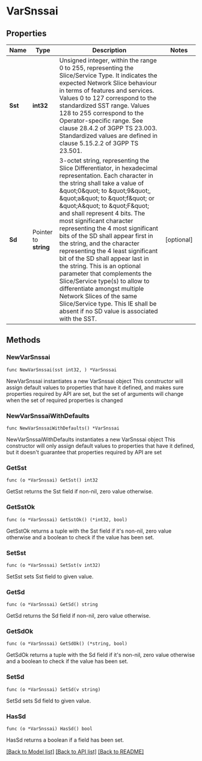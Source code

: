# VarSnssai

## Properties

Name | Type | Description | Notes
------------ | ------------- | ------------- | -------------
**Sst** | **int32** | Unsigned integer, within the range 0 to 255, representing the Slice/Service Type.  It indicates the expected Network Slice behaviour in terms of features and services. Values 0 to 127 correspond to the standardized SST range. Values 128 to 255 correspond  to the Operator-specific range. See clause 28.4.2 of 3GPP TS 23.003. Standardized values are defined in clause 5.15.2.2 of 3GPP TS 23.501.   | 
**Sd** | Pointer to **string** | 3-octet string, representing the Slice Differentiator, in hexadecimal representation. Each character in the string shall take a value of \&quot;0\&quot; to \&quot;9\&quot;, \&quot;a\&quot; to \&quot;f\&quot; or \&quot;A\&quot; to \&quot;F\&quot; and shall represent 4 bits. The most significant character representing the 4 most significant bits of the SD shall appear first in the string, and the character representing the 4 least significant bit of the SD shall appear last in the string. This is an optional parameter that complements the Slice/Service type(s) to allow to  differentiate amongst multiple Network Slices of the same Slice/Service type. This IE shall be absent if no SD value is associated with the SST.  | [optional] 

## Methods

### NewVarSnssai

`func NewVarSnssai(sst int32, ) *VarSnssai`

NewVarSnssai instantiates a new VarSnssai object
This constructor will assign default values to properties that have it defined,
and makes sure properties required by API are set, but the set of arguments
will change when the set of required properties is changed

### NewVarSnssaiWithDefaults

`func NewVarSnssaiWithDefaults() *VarSnssai`

NewVarSnssaiWithDefaults instantiates a new VarSnssai object
This constructor will only assign default values to properties that have it defined,
but it doesn't guarantee that properties required by API are set

### GetSst

`func (o *VarSnssai) GetSst() int32`

GetSst returns the Sst field if non-nil, zero value otherwise.

### GetSstOk

`func (o *VarSnssai) GetSstOk() (*int32, bool)`

GetSstOk returns a tuple with the Sst field if it's non-nil, zero value otherwise
and a boolean to check if the value has been set.

### SetSst

`func (o *VarSnssai) SetSst(v int32)`

SetSst sets Sst field to given value.


### GetSd

`func (o *VarSnssai) GetSd() string`

GetSd returns the Sd field if non-nil, zero value otherwise.

### GetSdOk

`func (o *VarSnssai) GetSdOk() (*string, bool)`

GetSdOk returns a tuple with the Sd field if it's non-nil, zero value otherwise
and a boolean to check if the value has been set.

### SetSd

`func (o *VarSnssai) SetSd(v string)`

SetSd sets Sd field to given value.

### HasSd

`func (o *VarSnssai) HasSd() bool`

HasSd returns a boolean if a field has been set.


[[Back to Model list]](../README.md#documentation-for-models) [[Back to API list]](../README.md#documentation-for-api-endpoints) [[Back to README]](../README.md)


